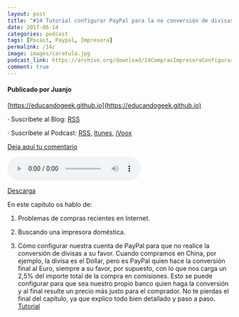 ```yaml
---
layout: post
title: "#14 Tutorial configurar PayPal para la no conversión de divisas - Compras Internet - Impresora Doméstica"
date: 2017-06-14
categories: podcast
tags: [Pocast, Paypal, Impresora]
permalink: /14/
image: images/caratula.jpg
podcast_link: https://archive.org/download/14ComprasImpresoraConfigurarPaypalDivisas/14-compras-impresora-configurar-paypal-divisas.mp3
comment: true
---
```


#### Publicado por Juanjo

[https://educandogeek.github.io](https://educandogeek.github.io)

· Suscríbete al Blog: [RSS](http://feeds.feedburner.com/educandogeekblog)

· Suscríbete al Podcast: [RSS](http://feeds.feedburner.com/educandogeek), [Itunes](https://itunes.apple.com/es/podcast/educando-geek/id1110060146?mt=2), [iVoox](https://www.ivoox.com/podcast-educando-geek_sq_f1289274_1.html)

[Deja aquí tu comentario](https://educandogeek.github.io/14/)

<audio controls>
  <source src="{{ page.podcast_link }}" type="audio/mp3">
</audio>


[Descarga][Mp3]


En este capítulo os hablo de:

1. Problemas de compras recientes en Internet.

2. Buscando una impresora doméstica.

3. Cómo configurar nuestra cuenta de PayPal para que no realice la conversión de divisas a su favor. Cuando compramos en China, por ejemplo, la divisa es el Dollar, pero es PayPal quien hace la conversión final al Euro, siempre a su favor, por supuesto, con lo que nos carga un 2,5% del importe total de la compra en comisiones. Esto se puede configurar para que sea nuestro propio banco quien haga la conversión y al final resulte un precio más justo para el comprador. No te pierdas el final del capítulo, ya que explico todo bien detallado y paso a paso.
[Tutorial](https://drive.google.com/open?id=1BtV8kvPPzU7utUZU5EXFnXISEDq7oVN7fwS-xQTDsP8)


[Mp3]: https://archive.org/download/14ComprasImpresoraConfigurarPaypalDivisas/14-compras-impresora-configurar-paypal-divisas.mp3
